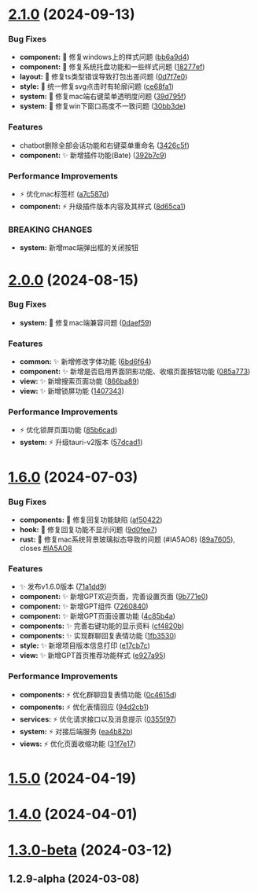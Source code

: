 # [2.1.0](https://github.com/nongyehong/HuLa-IM-Tauri/compare/v2.0.0...v2.1.0) (2024-09-13)


### Bug Fixes

* **component:** :bug: 修复windows上的样式问题 ([bb6a9d4](https://github.com/nongyehong/HuLa-IM-Tauri/commit/bb6a9d440db4777989d9a922a5135350e2dbf894))
* **component:** :bug: 修复系统托盘功能和一些样式问题 ([18277ef](https://github.com/nongyehong/HuLa-IM-Tauri/commit/18277ef0f1ce286b77b91dbc8c6ea8a628eba7d3))
* **layout:** :bug: 修复ts类型错误导致打包出差问题 ([0d7f7e0](https://github.com/nongyehong/HuLa-IM-Tauri/commit/0d7f7e024d9404fe5fe6829504594a902c27c501))
* **style:** :bug: 统一修复svg点击时有轮廓问题 ([ce68fa1](https://github.com/nongyehong/HuLa-IM-Tauri/commit/ce68fa134368b34802d5b101a1f98a2493f7120b))
* **system:** :bug: 修复mac端右键菜单透明度问题 ([39d795f](https://github.com/nongyehong/HuLa-IM-Tauri/commit/39d795ff655afd699340d3021a0b471c3060b11c))
* **system:** :bug: 修复win下窗口高度不一致问题 ([30bb3de](https://github.com/nongyehong/HuLa-IM-Tauri/commit/30bb3de5d10ffea949c32b505f6501b3f7d0f573))


### Features

* chatbot删除全部会话功能和右键菜单重命名 ([3426c5f](https://github.com/nongyehong/HuLa-IM-Tauri/commit/3426c5f24fafe66c3543ee8f4172d2dae05740e4))
* **component:** :sparkles: 新增插件功能(Bate) ([392b7c9](https://github.com/nongyehong/HuLa-IM-Tauri/commit/392b7c99bd38fd2f298e7732499dc7510e4d286a))


### Performance Improvements

* :zap: 优化mac标签栏 ([a7c587d](https://github.com/nongyehong/HuLa-IM-Tauri/commit/a7c587d74b771e32e3b61eaef2ba5c902c0e4f6f))
* **component:** :zap: 升级插件版本内容及其样式 ([8d65ca1](https://github.com/nongyehong/HuLa-IM-Tauri/commit/8d65ca198fa8a01252e0dc7f07f4bd6c796dbfe1))


### BREAKING CHANGES

* **system:** 新增mac端弹出框的关闭按钮



# [2.0.0](https://github.com/nongyehong/HuLa-IM-Tauri/compare/v1.6.0...v2.0.0) (2024-08-15)


### Bug Fixes

* **system:** :bug: 修复mac端兼容问题 ([0daef59](https://github.com/nongyehong/HuLa-IM-Tauri/commit/0daef59a9f41326a8e82885c3b84857ec3761e92))


### Features

* **common:** :sparkles: 新增修改字体功能 ([6bd6f64](https://github.com/nongyehong/HuLa-IM-Tauri/commit/6bd6f641f1c012dd53bd7dcb5cf4a314bf7d527b))
* **component:** :sparkles: 新增是否启用界面阴影功能、收缩页面按钮功能 ([085a773](https://github.com/nongyehong/HuLa-IM-Tauri/commit/085a773967fd0a26525a2f87dc1d8fddb8d71f1a))
* **view:** :sparkles: 新增搜索页面功能 ([866ba89](https://github.com/nongyehong/HuLa-IM-Tauri/commit/866ba89b93d1a2587afb16fac745779093b9af19))
* **view:** :sparkles: 新增锁屏功能 ([1407343](https://github.com/nongyehong/HuLa-IM-Tauri/commit/14073438d5a9dc82117a84f97b5bd8f239fdfcd4))


### Performance Improvements

* :zap: 优化锁屏页面功能 ([85b6cad](https://github.com/nongyehong/HuLa-IM-Tauri/commit/85b6cad03fdcd538adbdae9fc2e63e0ef72b465a))
* **system:** :zap: 升级tauri-v2版本 ([57dcad1](https://github.com/nongyehong/HuLa-IM-Tauri/commit/57dcad1e9306421c161d555181a9deda48f5685e))



# [1.6.0](https://github.com/nongyehong/HuLa-IM-Tauri/compare/v1.5.0...v1.6.0) (2024-07-03)


### Bug Fixes

* **components:** :bug: 修复回复功能缺陷 ([af50422](https://github.com/nongyehong/HuLa-IM-Tauri/commit/af5042261bc598a68b94db780a332ab38d5a577c))
* **hook:** :bug: 修复回复功能不显示问题 ([9d0fee7](https://github.com/nongyehong/HuLa-IM-Tauri/commit/9d0fee7e5eb0919846d526b1f5a331d3a47f68d8))
* **rust:** :bug: 修复mac系统背景玻璃拟态导致的问题 (#IA5AO8) ([89a7605](https://github.com/nongyehong/HuLa-IM-Tauri/commit/89a7605055d3ab7de83491e1745773458237d7d3)), closes [#IA5AO8](https://github.com/nongyehong/HuLa-IM-Tauri/issues/IA5AO8)


### Features

* :sparkles: 发布v1.6.0版本 ([71a1dd9](https://github.com/nongyehong/HuLa-IM-Tauri/commit/71a1dd93833d4c9534945f28fe636115ef59e862))
* **component:** :sparkles: 新增GPT欢迎页面，完善设置页面 ([9b771e0](https://github.com/nongyehong/HuLa-IM-Tauri/commit/9b771e02ec31af1238f9662e839df6197f501376))
* **component:** :sparkles: 新增GPT组件 ([7260840](https://github.com/nongyehong/HuLa-IM-Tauri/commit/7260840f4b50bcbb4dad8645a84ade8280de4036))
* **component:** :sparkles: 新增GPT页面设置功能 ([4c85b4a](https://github.com/nongyehong/HuLa-IM-Tauri/commit/4c85b4afccdafe83aa0fcbd53e94ef5fc63a7a70))
* **components:** :sparkles: 完善右键功能的显示资料 ([cf4820b](https://github.com/nongyehong/HuLa-IM-Tauri/commit/cf4820bffbdee50fc1e7b44c72b51cd2c4d80091))
* **components:** :sparkles: 实现群聊回复表情功能 ([1fb3530](https://github.com/nongyehong/HuLa-IM-Tauri/commit/1fb3530cbdceef702430b272b99d3e99277c52d0))
* **style:** :sparkles: 新增项目版本信息打印 ([e17cb7c](https://github.com/nongyehong/HuLa-IM-Tauri/commit/e17cb7c24a233417ab34a1de3b04cbdc32ebc2e0))
* **view:** :sparkles: 新增GPT首页推荐功能样式 ([e927a95](https://github.com/nongyehong/HuLa-IM-Tauri/commit/e927a95fa4f95da7299459941b00d2f633217bca))


### Performance Improvements

* **components:** :zap: 优化群聊回复表情功能 ([0c4615d](https://github.com/nongyehong/HuLa-IM-Tauri/commit/0c4615d4135fb3f740cb88f8f38502c9fc90bc5d))
* **components:** :zap: 优化表情回应 ([94d2cb1](https://github.com/nongyehong/HuLa-IM-Tauri/commit/94d2cb1fec8db8901ffc85cdf8680919c58abf11))
* **services:** :zap: 优化请求接口以及消息提示 ([0355f97](https://github.com/nongyehong/HuLa-IM-Tauri/commit/0355f976b854d96e613160d2bf6cc7e5605ea0ac))
* **system:** :zap: 对接后端服务 ([ea4b82b](https://github.com/nongyehong/HuLa-IM-Tauri/commit/ea4b82be25a058a198716cebcf8becfcf252819c))
* **views:** :zap: 优化页面收缩功能 ([31f7e17](https://github.com/nongyehong/HuLa-IM-Tauri/commit/31f7e1732cbe571e3f53564c57a339812b2c1a5b))



# [1.5.0](https://github.com/nongyehong/HuLa-IM-Tauri/compare/v1.4.0...v1.5.0) (2024-04-19)



# [1.4.0](https://github.com/nongyehong/HuLa-IM-Tauri/compare/v1.3.0-beta...v1.4.0) (2024-04-01)



# [1.3.0-beta](https://github.com/nongyehong/HuLa-IM-Tauri/compare/v1.2.9-alpha...v1.3.0-beta) (2024-03-12)



## 1.2.9-alpha (2024-03-08)



